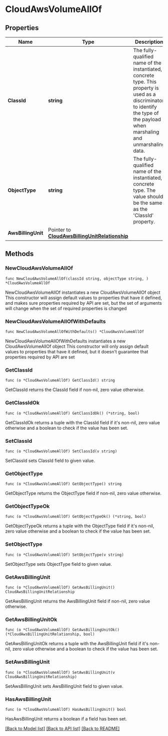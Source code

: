 # CloudAwsVolumeAllOf

## Properties

Name | Type | Description | Notes
------------ | ------------- | ------------- | -------------
**ClassId** | **string** | The fully-qualified name of the instantiated, concrete type. This property is used as a discriminator to identify the type of the payload when marshaling and unmarshaling data. | [default to "cloud.AwsVolume"]
**ObjectType** | **string** | The fully-qualified name of the instantiated, concrete type. The value should be the same as the &#39;ClassId&#39; property. | [default to "cloud.AwsVolume"]
**AwsBillingUnit** | Pointer to [**CloudAwsBillingUnitRelationship**](cloud.AwsBillingUnit.Relationship.md) |  | [optional] 

## Methods

### NewCloudAwsVolumeAllOf

`func NewCloudAwsVolumeAllOf(classId string, objectType string, ) *CloudAwsVolumeAllOf`

NewCloudAwsVolumeAllOf instantiates a new CloudAwsVolumeAllOf object
This constructor will assign default values to properties that have it defined,
and makes sure properties required by API are set, but the set of arguments
will change when the set of required properties is changed

### NewCloudAwsVolumeAllOfWithDefaults

`func NewCloudAwsVolumeAllOfWithDefaults() *CloudAwsVolumeAllOf`

NewCloudAwsVolumeAllOfWithDefaults instantiates a new CloudAwsVolumeAllOf object
This constructor will only assign default values to properties that have it defined,
but it doesn't guarantee that properties required by API are set

### GetClassId

`func (o *CloudAwsVolumeAllOf) GetClassId() string`

GetClassId returns the ClassId field if non-nil, zero value otherwise.

### GetClassIdOk

`func (o *CloudAwsVolumeAllOf) GetClassIdOk() (*string, bool)`

GetClassIdOk returns a tuple with the ClassId field if it's non-nil, zero value otherwise
and a boolean to check if the value has been set.

### SetClassId

`func (o *CloudAwsVolumeAllOf) SetClassId(v string)`

SetClassId sets ClassId field to given value.


### GetObjectType

`func (o *CloudAwsVolumeAllOf) GetObjectType() string`

GetObjectType returns the ObjectType field if non-nil, zero value otherwise.

### GetObjectTypeOk

`func (o *CloudAwsVolumeAllOf) GetObjectTypeOk() (*string, bool)`

GetObjectTypeOk returns a tuple with the ObjectType field if it's non-nil, zero value otherwise
and a boolean to check if the value has been set.

### SetObjectType

`func (o *CloudAwsVolumeAllOf) SetObjectType(v string)`

SetObjectType sets ObjectType field to given value.


### GetAwsBillingUnit

`func (o *CloudAwsVolumeAllOf) GetAwsBillingUnit() CloudAwsBillingUnitRelationship`

GetAwsBillingUnit returns the AwsBillingUnit field if non-nil, zero value otherwise.

### GetAwsBillingUnitOk

`func (o *CloudAwsVolumeAllOf) GetAwsBillingUnitOk() (*CloudAwsBillingUnitRelationship, bool)`

GetAwsBillingUnitOk returns a tuple with the AwsBillingUnit field if it's non-nil, zero value otherwise
and a boolean to check if the value has been set.

### SetAwsBillingUnit

`func (o *CloudAwsVolumeAllOf) SetAwsBillingUnit(v CloudAwsBillingUnitRelationship)`

SetAwsBillingUnit sets AwsBillingUnit field to given value.

### HasAwsBillingUnit

`func (o *CloudAwsVolumeAllOf) HasAwsBillingUnit() bool`

HasAwsBillingUnit returns a boolean if a field has been set.


[[Back to Model list]](../README.md#documentation-for-models) [[Back to API list]](../README.md#documentation-for-api-endpoints) [[Back to README]](../README.md)



